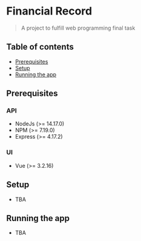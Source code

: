# Financial Record

> A project to fulfill web programming final task

## Table of contents

- [Prerequisites](#prerequisites)
- [Setup](#setup)
- [Running the app](#running-the-app)

## Prerequisites

### API
- NodeJs (>= 14.17.0)
- NPM (>= 7.19.0)
- Express (>= 4.17.2)

### UI
- Vue (>= 3.2.16)

## Setup

- TBA

## Running the app

- TBA

